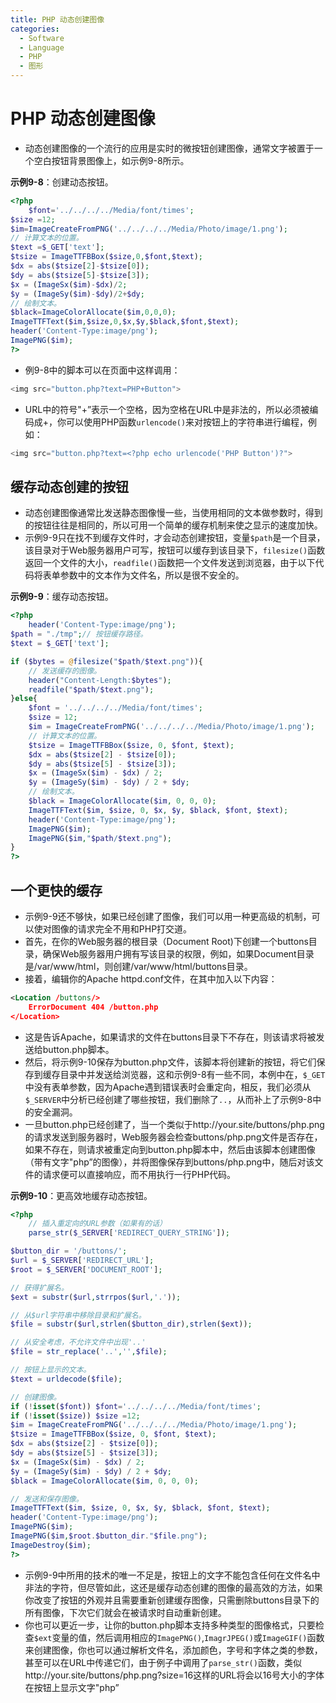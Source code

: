 ```yaml
---
title: PHP 动态创建图像
categories:
  - Software
  - Language
  - PHP
  - 图形
---
```

# PHP 动态创建图像

- 动态创建图像的一个流行的应用是实时的微按钮创建图像，通常文字被置于一个空白按钮背景图像上，如示例9-8所示。

**示例9-8**：创建动态按钮。

```php
<?php
    $font='../../../../Media/font/times';
$size =12;
$im=ImageCreateFromPNG('../../../../Media/Photo/image/1.png');
// 计算文本的位置。
$text =$_GET['text'];
$tsize = ImageTTFBBox($size,0,$font,$text);
$dx = abs($tsize[2]-$tsize[0]);
$dy = abs($tsize[5]-$tsize[3]);
$x = (ImageSx($im)-$dx)/2;
$y = (ImageSy($im)-$dy)/2+$dy;
// 绘制文本。
$black=ImageColorAllocate($im,0,0,0);
ImageTTFText($im,$size,0,$x,$y,$black,$font,$text);
header('Content-Type:image/png');
ImagePNG($im);
?>
```

- 例9-8中的脚本可以在页面中这样调用：

```php
<img src="button.php?text=PHP+Button">
```

- URL中的符号"+”表示一个空格，因为空格在URL中是非法的，所以必须被编码成+，你可以使用PHP函数`urlencode()`来对按钮上的字符串进行编程，例如：

```php
<img src="button.php?text=<?php echo urlencode('PHP Button')?">
```

## 缓存动态创建的按钮

- 动态创建图像通常比发送静态图像慢一些，当使用相同的文本做参数时，得到的按钮往往是相同的，所以可用一个简单的缓存机制来使之显示的速度加快。
- 示例9-9只在找不到缓存文件时，才会动态创建按钮，变量`$path`是一个目录，该目录对于Web服务器用户可写，按钮可以缓存到该目录下，`filesize()`函数返回一个文件的大小，`readfile()`函数把一个文件发送到浏览器，由于以下代码将表单参数中的文本作为文件名，所以是很不安全的。

**示例9-9**：缓存动态按钮。

```php
<?php
    header('Content-Type:image/png');
$path = "./tmp";// 按钮缓存路径。
$text = $_GET['text'];

if ($bytes = @filesize("$path/$text.png")){
    // 发送缓存的图像。
    header("Content-Length:$bytes");
    readfile("$path/$text.png");
}else{
    $font = '../../../../Media/font/times';
    $size = 12;
    $im = ImageCreateFromPNG('../../../../Media/Photo/image/1.png');
    // 计算文本的位置。
    $tsize = ImageTTFBBox($size, 0, $font, $text);
    $dx = abs($tsize[2] - $tsize[0]);
    $dy = abs($tsize[5] - $tsize[3]);
    $x = (ImageSx($im) - $dx) / 2;
    $y = (ImageSy($im) - $dy) / 2 + $dy;
    // 绘制文本。
    $black = ImageColorAllocate($im, 0, 0, 0);
    ImageTTFText($im, $size, 0, $x, $y, $black, $font, $text);
    header('Content-Type:image/png');
    ImagePNG($im);
    ImagePNG($im,"$path/$text.png");
}
?>
```

## 一个更快的缓存

- 示例9-9还不够快，如果已经创建了图像，我们可以用一种更高级的机制，可以使对图像的请求完全不用和PHP打交道。
- 首先，在你的Web服务器的根目录（Document Root)下创建一个buttons目录，确保Web服务器用户拥有写该目录的权限，例如，如果Document目录是/var/www/html，则创建/var/www/html/buttons目录。
- 接着，编辑你的Apache httpd.conf文件，在其中加入以下内容：

```xml
<Location /buttons/>
	ErrorDocument 404 /button.php
</Location>
```

- 这是告诉Apache，如果请求的文件在buttons目录下不存在，则该请求将被发送给button.php脚本。
- 然后，将示例9-10保存为button.php文件，该脚本将创建新的按钮，将它们保存到缓存目录中并发送给浏览器，这和示例9-8有一些不同，本例中在，`$_GET`中没有表单参数，因为Apache遇到错误表时会重定向，相反，我们必须从`$_SERVER`中分析已经创建了哪些按钮，我们删除了`..`，从而补上了示例9-8中的安全漏洞。
- 一旦button.php已经创建了，当一个类似于http://your.site/buttons/php.png的请求发送到服务器时，Web服务器会检查buttons/php.png文件是否存在，如果不存在，则请求被重定向到button.php脚本中，然后由该脚本创建图像（带有文字"php”的图像），并将图像保存到buttons/php.png中，随后对该文件的请求便可以直接响应，而不用执行一行PHP代码。

**示例9-10**：更高效地缓存动态按钮。

```php
<?php
    // 插入重定向的URL参数（如果有的话）
    parse_str($_SERVER['REDIRECT_QUERY_STRING']);

$button_dir = '/buttons/';
$url = $_SERVER['REDIRECT_URL'];
$root = $_SERVER['DOCUMENT_ROOT'];

// 获得扩展名。
$ext = substr($url,strrpos($url,'.'));

// 从$url字符串中移除目录和扩展名。
$file = substr($url,strlen($button_dir),strlen($ext));

// 从安全考虑，不允许文件中出现'..'
$file = str_replace('..','',$file);

// 按钮上显示的文本。
$text = urldecode($file);

// 创建图像。
if (!isset($font)) $font='../../../../Media/font/times';
if (!isset($size)) $size =12;
$im = ImageCreateFromPNG('../../../../Media/Photo/image/1.png');
$tsize = ImageTTFBBox($size, 0, $font, $text);
$dx = abs($tsize[2] - $tsize[0]);
$dy = abs($tsize[5] - $tsize[3]);
$x = (ImageSx($im) - $dx) / 2;
$y = (ImageSy($im) - $dy) / 2 + $dy;
$black = ImageColorAllocate($im, 0, 0, 0);

// 发送和保存图像。
ImageTTFText($im, $size, 0, $x, $y, $black, $font, $text);
header('Content-Type:image/png');
ImagePNG($im);
ImagePNG($im,$root.$button_dir."$file.png");
ImageDestroy($im);
?>
```

- 示例9-9中所用的技术的唯一不足是，按钮上的文字不能包含任何在文件名中非法的字符，但尽管如此，这还是缓存动态创建的图像的最高效的方法，如果你改变了按钮的外观并且需要重新创建缓存图像，只需删除buttons目录下的所有图像，下次它们就会在被请求时自动重新创建。
- 你也可以更近一步，让你的button.php脚本支持多种类型的图像格式，只要检查`$ext`变量的值，然后调用相应的`ImagePNG()`,`ImagrJPEG()`或`ImageGIF()`函数来创建图像，你也可以通过解析文件名，添加颜色，字号和字体之类的参数，甚至可以在URL中传递它们，由于例子中调用了`parse_str()`函数，类似http://your.site/buttons/php.png?size=16这样的URL将会以16号大小的字体在按钮上显示文字"php”


